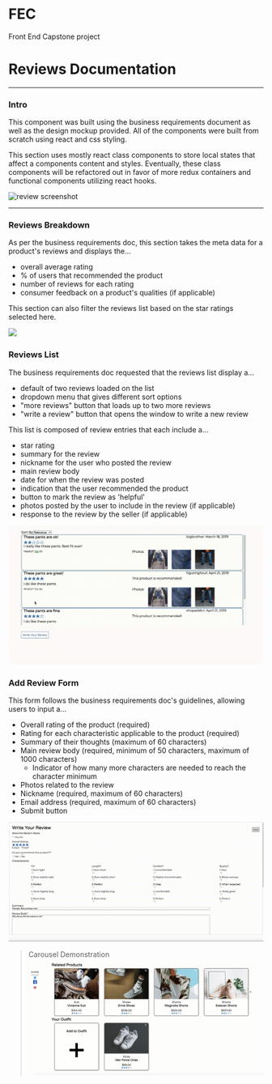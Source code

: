 # FEC
Front End Capstone project


# Reviews Documentation
---
### Intro
This component was built using the business requirements document as well as the design mockup provided. All of the components were built from scratch using react and css styling.

This section uses mostly react class components to store local states that affect a components content and styles. Eventually, these class components will be refactored out in favor of more redux containers and functional components utilizing react hooks.

![review screenshot](documentation/reviews/review-screenshot.png)

---


### Reviews Breakdown
As per the business requirements doc, this section takes the meta data for a product's reviews and displays the...

- overall average rating
- % of users that recommended the product
- number of reviews for each rating
- consumer feedback on a product's qualities (if applicable)

This section can also filter the reviews list based on the star ratings selected here.

![](documentation/reviews/review-breakdown-2.gif)

### Reviews List
The business requirements doc requested that the reviews list display a...

- default of two reviews loaded on the list
- dropdown menu that gives different sort options
- "more reviews" button that loads up to two more reviews
- "write a review" button that opens the window to write a new review

This list is composed of review entries that each include a...

- star rating
- summary for the review
- nickname for the user who posted the review
- main review body
- date for when the review was posted
- indication that the user recommended the product
- button to mark the review as 'helpful'
- photos posted by the user to include in the review (if applicable)
- response to the review by the seller (if applicable)

![](documentation/reviews/review-list-2.gif)

### Add Review Form
This form follows the business requirements doc's guidelines, allowing users to input a...

- Overall rating of the product (required)
- Rating for each characteristic applicable to the product (required)
- Summary of their thoughts (maximum of 60 characters)
- Main review body (required, minimum of 50 characters, maximum of 1000 characters)
	- Indicator of how many more characters are needed to reach the character minimum
- Photos related to the review
- Nickname (required, maximum of 60 characters)
- Email address (required, maximum of 60 characters)
- Submit button

![](documentation/reviews/review-form-2.gif)



> Carousel Demonstration
> ![](documentation/related-products-gif.gif)
